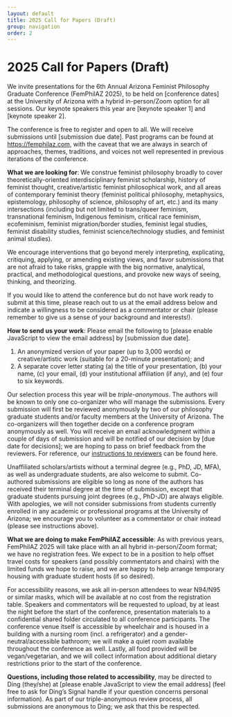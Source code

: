 ```yaml
---
layout: default
title: 2025 Call for Papers (Draft)
group: navigation
order: 2
---
```


# 2025 Call for Papers (Draft)

We invite presentations for the 6th Annual Arizona Feminist Philosophy Graduate Conference (FemPhilAZ 2025), to be held on [conference dates] at the University of Arizona with a hybrid in-person/Zoom option for all sessions. Our keynote speakers this year are [keynote speaker 1] and [keynote speaker 2].

The conference is free to register and open to all. We will receive submissions until [submission due date]. Past programs can be found at <https://femphilaz.com>, with the caveat that we are always in search of approaches, themes, traditions, and voices not well represented in previous iterations of the conference.

**What we are looking for**: We construe feminist philosophy broadly to cover theoretically-oriented interdisciplinary feminist scholarship, history of feminist thought, creative/artistic feminist philosophical work, and all areas of contemporary feminist theory (feminist political philosophy, metaphysics, epistemology, philosophy of science, philosophy of art, etc.) and its many intersections (including but not limited to trans/queer feminism, transnational feminism, Indigenous feminism, critical race feminism, ecofeminism, feminist migration/border studies, feminist legal studies, feminist disability studies, feminist science/technology studies, and feminist animal studies).

We encourage interventions that go beyond merely interpreting, explicating, critiquing, applying, or amending existing views, and favor submissions that are not afraid to take risks, grapple with the big normative, analytical, practical, and methodological questions, and provoke new ways of seeing, thinking, and theorizing.

If you would like to attend the conference but do not have work ready to submit at this time, please reach out to us at the email address below and indicate a willingness to be considered as a commentator or chair (please remember to give us a sense of your background and interests!).

<script language="JavaScript" type="text/javascript">
  var fem = "femphilaz";
  var arr = "@";
  var phil = "gmail";
  var dot = ".";
  var arizona = "com";
  var s = " ";
  document.write("<p><strong>How to send us your work</strong>: Please email the following to" + s + "<a href='" + "mail" + "to:" + fem + arr + phil + dot + arizona + "'>" + fem + arr + phil + dot + arizona + "</a> by [submission due date].</p>");
</script>
<noscript><p><strong>How to send us your work</strong>: Please email the following to [please enable JavaScript to view the email address] by [submission due date].</p></noscript>

1. An anonymized version of your paper (up to 3,000 words) or creative/artistic work (suitable for a 20-minute presentation); and
2. A separate cover letter stating (a) the title of your presentation, (b) your name, (c) your email, (d) your institutional affiliation (if any), and (e) four to six keywords.

Our selection process this year will be *triple-anonymous*. The authors will be known to only one co-organizer who will manage the submissions. Every submission will first be reviewed anonymously by two of our philosophy graduate students and/or faculty members at the University of Arizona. The co-organizers will then together decide on a conference program anonymously as well. You will receive an email acknowledgment within a couple of days of submission and will be notified of our decision by [due date for decisions]; we are hoping to pass on brief feedback from the reviewers. For reference, our [instructions to reviewers](https://www.femphilaz.com/2025-instructions-to-reviewers/) can be found here.

Unaffiliated scholars/artists without a terminal degree (e.g., PhD, JD, MFA), as well as undergraduate students, are also welcome to submit. Co-authored submissions are eligible so long as none of the authors has received their terminal degree at the time of submission, except that graduate students pursuing joint degrees (e.g., PhD-JD) are always eligible. With apologies, we will not consider submissions from students currently enrolled in any academic or professional programs at the University of Arizona; we encourage you to volunteer as a commentator or chair instead (please see instructions above).

**What we are doing to make FemPhilAZ accessible**: As with previous years, FemPhilAZ 2025 will take place with an all hybrid in-person/Zoom format; we have no registration fees. We expect to be in a position to help offset travel costs for speakers (and possibly commentators and chairs) with the limited funds we hope to raise, and we are happy to help arrange temporary housing with graduate student hosts (if so desired).

For accessibility reasons, we ask all in-person attendees to wear N94/N95 or similar masks, which will be available at no cost from the registration table. Speakers and commentators will be requested to upload, by at least the night before the start of the conference, presentation materials to a confidential shared folder circulated to all conference participants. The conference venue itself is accessible by wheelchair and is housed in a building with a nursing room (incl. a refrigerator) and a gender-neutral/accessible bathroom; we will make a quiet room available throughout the conference as well. Lastly, all food provided will be vegan/vegetarian, and we will collect information about additional dietary restrictions prior to the start of the conference.

<script language="JavaScript" type="text/javascript">
  var a = "arizona.edu";
  var b = ".";
  var c = "din";
  var d = " ";
  var e = "@";
  document.write("<p><strong>Questions, including those related to accessibility</strong>, may be directed to Ding (they/she) at" + d + "<a href='" + "mail" + "to:" + c + e + a + "'>" + c + e + a + "</a> (feel free to ask for Ding’s Signal handle if your question concerns personal information). As part of our triple-anonymous review process, all submissions are anonymous to Ding; we ask that this be respected.</p>");
</script>
<noscript><p><strong>Questions, including those related to accessibility</strong>, may be directed to Ding (they/she) at [please enable JavaScript to view the email address] (feel free to ask for Ding’s Signal handle if your question concerns personal information). As part of our triple-anonymous review process, all submissions are anonymous to Ding; we ask that this be respected.</p></noscript>